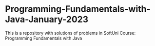 # Programming-Fundamentals-with-Java-January-2023
 This is a repository with solutions of problems in SoftUni Course: Programming Fundamentals with Java
